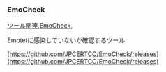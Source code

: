 ### EmoCheck
[ツール関連](ツール関連.html),[EmoCheck](EmoCheck.html),

Emotetに感染していないか確認するツール

[https://github.com/JPCERTCC/EmoCheck/releases](https://github.com/JPCERTCC/EmoCheck/releases)


